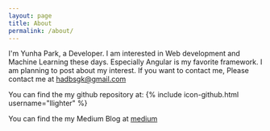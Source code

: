 ```yaml
---
layout: page
title: About
permalink: /about/
---
```


I'm Yunha Park, a Developer. I am interested in Web development and Machine Learning these days. Especially Angular is my favorite framework. I am planning to post about my interest. If you want to contact me, Please contact me at <hadbsgk@gmail.com>

You can find the my github repository at:
{% include icon-github.html username="llighter" %}

You can find the my Medium Blog at 
[medium](https://medium.com/@llighter)

